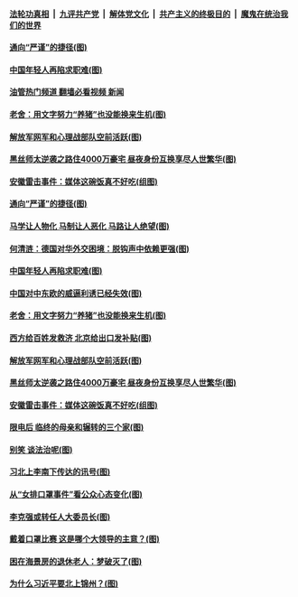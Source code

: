 ####  [法轮功真相](../../../../basic/blob/master/README.md?t=08291201) &nbsp;|&nbsp; [九评共产党](../../../../9ping.md/blob/master/README.md?t=08291201) &nbsp;|&nbsp; [解体党文化](../../../../jtdwh.md/blob/master/README.md?t=08291201)  &nbsp;|&nbsp; [共产主义的终极目的](../../../../gczydzjmd.md/blob/master/README.md?t=08291201) &nbsp;|&nbsp; [魔鬼在统治我们的世界](../../../../mgztzwmdsj.md/blob/master/README.md?t=08291201) 

#### [通向“严谨”的捷径(图)](../pages/p4/1015408.md?t=08291201) 

#### [中国年轻人再陷求职难(图)](../pages/p4/1015405.md?t=08291201) 

#### [油管热门频道 翻墙必看视频 新闻](http://45.76.130.85:81/youtube.html?08291201)

#### [老舍：用文字努力“养猪”也没能换来生机(图)](../pages/p4/1015332.md?t=08291201) 

#### [解放军网军和心理战部队空前活跃(图)](../pages/p4/1015336.md?t=08291201) 

#### [黑丝师太逆袭之路住4000万豪宅 昼夜身份互换享尽人世繁华(图)](../pages/p4/1015320.md?t=08291201) 

#### [安徽雷击事件：媒体这碗饭真不好吃(组图)](../pages/p4/1015333.md?t=08291201) 

#### [通向“严谨”的捷径(图)](../pages/p4/1015408.md?t=08291201) 

#### [马学让人物化 马制让人恶化 马路让人绝望(图)](../pages/p4/1015409.md?t=08291201) 

#### [何清涟：德国对华外交困境：脱钩声中依赖更强(图)](../pages/p4/1015406.md?t=08291201) 

#### [中国年轻人再陷求职难(图)](../pages/p4/1015405.md?t=08291201) 

#### [中国对中东欧的威逼利诱已经失效(图)](../pages/p4/1015404.md?t=08291201) 


#### [老舍：用文字努力“养猪”也没能换来生机(图)](../pages/p4/1015332.md?t=08291201) 

#### [西方给百姓发救济 北京给出口发补贴(图)](../pages/p4/1015335.md?t=08291201) 

#### [解放军网军和心理战部队空前活跃(图)](../pages/p4/1015336.md?t=08291201) 

#### [黑丝师太逆袭之路住4000万豪宅 昼夜身份互换享尽人世繁华(图)](../pages/p4/1015320.md?t=08291201) 

#### [安徽雷击事件：媒体这碗饭真不好吃(组图)](../pages/p4/1015333.md?t=08291201) 

#### [限电后 临终的母亲和辗转的三个家(图)](../pages/p4/1015272.md?t=08291201) 

#### [别笑 谈法治呢(图)](../pages/p4/1015263.md?t=08291201) 

#### [习北上李南下传达的讯号(图)](../pages/p4/1015269.md?t=08291201) 

#### [从“女排口罩事件”看公众心态变化(图)](../pages/p4/1015264.md?t=08291201) 

#### [李克强或转任人大委员长(图)](../pages/p4/1015196.md?t=08291201) 

#### [戴着口罩比赛 这是哪个大领导的主意？(图)](../pages/p4/1015178.md?t=08291201) 

#### [困在海景房的退休老人：梦破灭了(图)](../pages/p4/1015177.md?t=08291201) 

#### [为什么习近平要北上锦州？(图)](../pages/p4/1015182.md?t=08291201) 


<img src='http://gfw-breaker.win/goodnews/indexes/p4.md' width='0px' height='0px'/>
